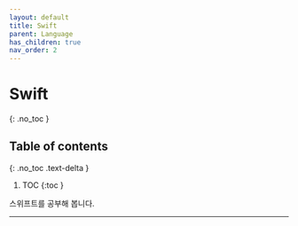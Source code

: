 ```yaml
---
layout: default
title: Swift
parent: Language
has_children: true
nav_order: 2
---
```


# Swift
{: .no_toc }

## Table of contents
{: .no_toc .text-delta }

1. TOC
{:toc }

스위프트를 공부해 봅니다.

---